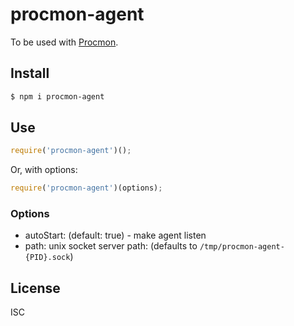 # procmon-agent

To be used with [Procmon](https://github.com/pgte/procmon).

## Install

```bash
$ npm i procmon-agent
```

## Use

```javascript
require('procmon-agent')();
```

Or, with options:

```javascript
require('procmon-agent')(options);
```

### Options

* autoStart: (default: true) - make agent listen
* path: unix socket server path: (defaults to `/tmp/procmon-agent-{PID}.sock`)

## License

ISC